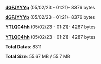 [**dGFJYYYp**](/data/dGFJYYYp.txt) (05/02/23 - 01:21)- 8376 bytes

[**dGFJYYYp**](/data/dGFJYYYp.txt) (05/02/23 - 01:21)- 8376 bytes

[**YTLQC4hh**](/data/YTLQC4hh.txt) (05/02/23 - 01:21)- 4287 bytes

[**YTLQC4hh**](/data/YTLQC4hh.txt) (05/02/23 - 01:21)- 4287 bytes

**Total Datas**: 8311

**Total Size**: 55.67 MB / 55.7 MB